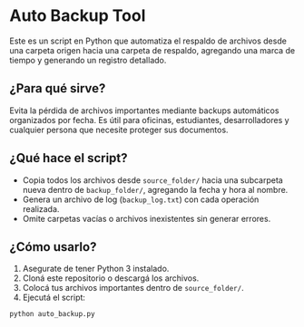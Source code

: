 # Auto Backup Tool

Este es un script en Python que automatiza el respaldo de archivos desde una carpeta origen hacia una carpeta de respaldo, agregando una marca de tiempo y generando un registro detallado.

## ¿Para qué sirve?

Evita la pérdida de archivos importantes mediante backups automáticos organizados por fecha. Es útil para oficinas, estudiantes, desarrolladores y cualquier persona que necesite proteger sus documentos.

## ¿Qué hace el script?

- Copia todos los archivos desde `source_folder/` hacia una subcarpeta nueva dentro de `backup_folder/`, agregando la fecha y hora al nombre.
- Genera un archivo de log (`backup_log.txt`) con cada operación realizada.
- Omite carpetas vacías o archivos inexistentes sin generar errores.

## ¿Cómo usarlo?

1. Asegurate de tener Python 3 instalado.
2. Cloná este repositorio o descargá los archivos.
3. Colocá tus archivos importantes dentro de `source_folder/`.
4. Ejecutá el script:

```bash
python auto_backup.py
